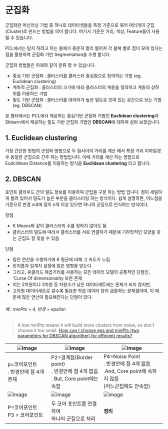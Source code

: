 # 군집화 

군집화란 머신러닝 기법 중 하나로 데이터셋들을 특정 기준으로 묶어 여러개의 군집(Cluster)로 만드는 방법을 의미 합니다. 여기서 기준은 거리, 색상, Feature들이 사용 될 수 있습니다. 

PCL에서는 탐지 하려고 하는 물체가 충분히 멀리 떨어져 각 물체 별로 점이 모여 있다는 점을 활용하여 군집화 기반 Segmentation을 수행 합니다. 


군집화 방법들은 아래와 같이 분류 할 수 있습니다. 
- 중심 기반 군집화 : 클러스터를 클러스터 중심점으로 정의하는 기법 (eg. Euclidean clustering)
- 계측적 군집화 : 클러스터의 크기에 따라 클러스터의 계층을 정의하고 계층의 상하위를 이용하는 기법
- 밀도 기반 군집화 : 클러스터를 데이터가 높은 밀도로 모여 있는 공간으로 보는 기법 (eg. DBSCAN)

본 챕터에서는 PCL에서 제공하는 중심기반 군집화 기법인 **Euclidean clustering**과 Sklearn에서 제공하는 밀도 기반 군집화 기법인 **DBSCAN**에 대하여 살펴 보겠습니다. 


## 1. Euclidean clustering

가장 간단한 방법의 군집화 방법으로 두 점사이의 거리를 계산 해서 특정 거리 이하일경우 동일한 군집으로 간주 하는 방법입니다. 이때 거리를 계산 하는 방법으로 Eudclidean Distance를 이용하는 방식을 **Euclidean clustering** 라고 합니다. 



## 2. DBSCAN


포인트 클라우드 간의 밀도 정보를 이용하여 군집을 구분 하는 방법 입니다. 점이 세밀하게 몰려 있어서 밀도가 높은 부분을 클러스터링 하는 방식이다. 쉽게 설명하면, 어느점을 기준으로 반경 x내에 점이 n개 이상 있으면 하나의 군집으로 인식하는 방식이다.

장점
- K Means와 같이 클러스터의 수를 정하지 않아도 됨
- 클러스터의 밀도에 따라서 클러스터를 서로 연결하기 때문에 기하학적인 모양을 갖는 군집도 잘 찾을 수 있음


단점 
- 많은 연산을 수행하기에 K 평균에 비해 그 속도가 느림
- 반지름과 임계치 설정에 많은 영향을 받는다
- 그리고, 유클리드 제곱거리를 사용하는 모든 데이터 모델의 공통적인 단점인, 'Curse Of dimensionality 또한 존재
 - 이는 2차원이나 3차원 등 차원수가 낮은 데이터세트에는 문제가 되지 않지만, 
 - 고차원 데이터세트로 갈수록 필요한 학습 데이터 양이 급증하는 문제점이며, 이 때문에 많은 연산이 필요해진다는 단점이 있다.

###### 예 : minPts = 4, 반경 = epsilon

> A low minPts means it will build more clusters from noise, so don't choose it too small.
> [How can I choose eps and minPts (two parameters for DBSCAN algorithm) for efficient results?](https://www.researchgate.net/post/How_can_I_choose_eps_and_minPts_two_parameters_for_DBSCAN_algorithm_for_efficient_results)

|![image](https://user-images.githubusercontent.com/17797922/40961916-f2976c78-68de-11e8-9696-aff088b189ce.png)|![image](https://user-images.githubusercontent.com/17797922/40962055-6e81f6fa-68df-11e8-9617-4846be50bfec.png)|![image](https://user-images.githubusercontent.com/17797922/40962080-7ff69e7c-68df-11e8-8ca7-163465efa6ea.png)|
|-|-|-|
|p=코어포인트<br>. 반경안에 점 4개 존재|P2=경계점(Border point)<br>. 반경안에 점 4개 없음<br>. But, Core point에는 속함|P4=Noise Point<br>. 반경안에 점 4개 없음 <br>.And, Core point에 속하지 않음<br>  (어느군집에도 안속함) |
|![image](https://user-images.githubusercontent.com/17797922/40962067-744f3674-68df-11e8-8602-67df0a739c69.png)|![image](https://user-images.githubusercontent.com/17797922/40962073-7afb11d2-68df-11e8-8b3a-81ad25a242fe.png)|![image](https://user-images.githubusercontent.com/17797922/40961898-e1623212-68de-11e8-8cec-c20eaf8bb93b.png)|
|P=코어포인트<br> P3 = 코어포인트|두 코어 포인트를 연결하여 <br> 하나의 군집으로 처리|**정리**|


